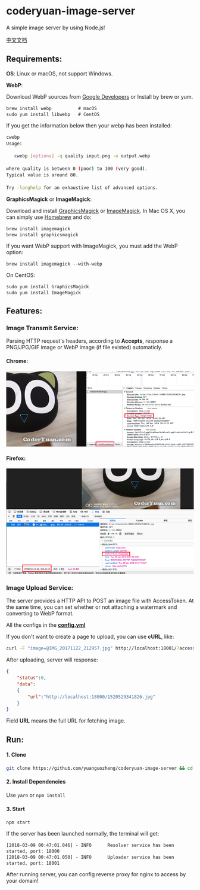 # coderyuan-image-server

A simple image server by using Node.js!

[中文文档](README_cn.md)

## Requirements:

**OS**: Linux or macOS, not support Windows.

**WebP**: 

Download WebP sources from [Google Developers](https://developers.google.com/speed/webp/) or Install by brew or yum.

    brew install webp          # macOS
    sudo yum install libwebp   # CentOS

If you get the information below then your webp has been installed:

```bash
cwebp
Usage:

   cwebp [options] -q quality input.png -o output.webp

where quality is between 0 (poor) to 100 (very good).
Typical value is around 80.

Try -longhelp for an exhaustive list of advanced options.
```

**GraphicsMagick** or **ImageMagick**:

Download and install [GraphicsMagick](http://www.graphicsmagick.org/) or [ImageMagick](http://www.imagemagick.org/). In Mac OS X, you can simply use [Homebrew](http://mxcl.github.io/homebrew/) and do:

    brew install imagemagick
    brew install graphicsmagick

If you want WebP support with ImageMagick, you must add the WebP option:

    brew install imagemagick --with-webp

On CentOS:
   
    sudo yum install GraphicsMagick
    sudo yum install ImageMagick

## Features:

### Image Transmit Service:

Parsing HTTP request's headers, according to **Accepts**, response a PNG/JPG/GIF image or WebP image (if file existed) automaticly.

#### Chrome:

![](art/chrome.png)

#### Firefox:

![](art/firefox.png)


### Image Upload Service:

The server provides a HTTP API to POST an image file with AccessToken. At the same time, you can set whether or not attaching a watermark and converting to WebP format.

All the configs in the **[config.yml](config.yml)**

If you don't want to create a page to upload, you can use **cURL**, like: 
```bash
curl -F "image=@IMG_20171122_212957.jpg" http://localhost:18001/?accessToken=000&nomark=0   # nomark=1 if you don't want to attach water mark.
```
After uploading, server will response:
````json
{
    "status":0,
    "data":
    {
        "url":"http://localhost:18000/1520529341826.jpg"
    }
}
````
Field **URL** means the full URL for fetching image.


## Run:

#### 1. Clone

```bash
git clone https://github.com/yuanguozheng/coderyuan-image-server && cd coderyuan-image-server
```

#### 2. Install Dependencies

Use ```yarn``` or ```npm install```

#### 3. Start

```npm start```


If the server has been launched normally, the terminal will get:

```
[2018-03-09 00:47:01.046] - INFO	  Resolver service has been started, port: 18000
[2018-03-09 00:47:01.050] - INFO	  Uploader service has been started, port: 18001
```

After running server, you can config reverse proxy for nginx to access by your domain!
